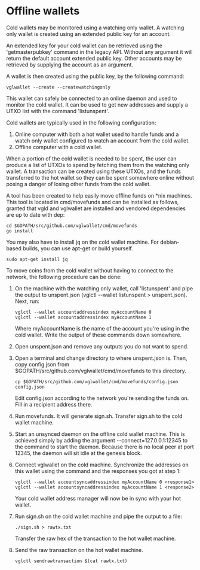 # Offline wallets

Cold wallets may be monitored using a watching only wallet. A watching only 
wallet is created using an extended public key for an account.

An extended key for your cold wallet can be retrieved using the 'getmasterpubkey'
command in the legacy API. Without any argument it will return the default 
account extended public key. Other accounts may be retrieved by supplying the 
account as an argument.

A wallet is then created using the public key, by the following command:

```
vglwallet --create --createwatchingonly
```

This wallet can safely be connected to an online daemon and used to monitor the 
cold wallet. It can be used to get new addresses and supply a UTXO list with 
the command 'listunspent'.

Cold wallets are typically used in the following configuration:
1. Online computer with both a hot wallet used to handle funds and a 
    watch only wallet configured to watch an account from the cold wallet.
2. Offline computer with a cold wallet.

When a portion of the cold wallet is needed to be spent, the user can produce 
a list of UTXOs to spend by fetching them from the watching only wallet. A 
transaction can be created using these UTXOs, and the funds transferred to the 
hot wallet so they can be spent somewhere online without posing a danger of 
losing other funds from the cold wallet.

A tool has been created to help easily move offline funds on *nix machines. 
This tool is located in cmd/movefunds and can be installed as follows, 
granted that vgld and vglwallet are installed and vendored dependencies 
are up to date with dep:

```
cd $GOPATH/src/github.com/vglwallet/cmd/movefunds
go install
```

You may also have to install jq on the cold wallet machine. For debian-based 
builds, you can use apt-get or build yourself.

```
sudo apt-get install jq
```

To move coins from the cold wallet without having to connect to the network, 
the following procedure can be done:

1. On the machine with the watching only wallet, call 'listunspent' and pipe 
    the output to unspent.json (vglctl --wallet listunspent > unspent.json). 
	Next, run:
	```
	vglctl --wallet accountaddressindex myAccountName 0
	vglctl --wallet accountaddressindex myAccountName 1
	```
	Where myAccountName is the name of the account you're using in the 
	cold wallet. Write the output of these commands down somewhere.
	
2. Open unspent.json and remove any outputs you do not want to spend.

3. Open a terminal and change directory to where unspent.json is. Then, copy 
    config.json from $GOPATH/src/github.com/vglwallet/cmd/movefunds to 
	this directory.
	```
	cp $GOPATH/src/github.com/vglwallet/cmd/movefunds/config.json config.json
	```
    Edit config.json according to the network you're sending the funds on. 
    Fill in a recipient address there.

4. Run movefunds. It will generate sign.sh. Transfer sign.sh to the cold 
    wallet machine.

5. Start an unsynced daemon on the offline cold wallet machine. This is 
    achieved simply by adding the argument --connect=127.0.0.1:12345 to the 
	command to start the daemon. Because there is no local peer at port 
	12345, the daemon will sit idle at the genesis block.
	
6. Connect vglwallet on the cold machine. Synchronize the addresses on this 
    wallet using the command and the responses you got at step 1:
	```
	vglctl --wallet accountsyncaddressindex myAccountName 0 <response1>
	vglctl --wallet accountsyncaddressindex myAccountName 1 <response2>
	```
	Your cold wallet address manager will now be in sync with your hot 
	wallet.
	
7. Run sign.sh on the cold wallet machine and pipe the output to a file:
    ```
	./sign.sh > rawtx.txt
    ```
	Transfer the raw hex of the transaction to the hot wallet machine.
	
8. Send the raw transaction on the hot wallet machine.
    ```
	vglctl sendrawtransaction $(cat rawtx.txt)
    ```




